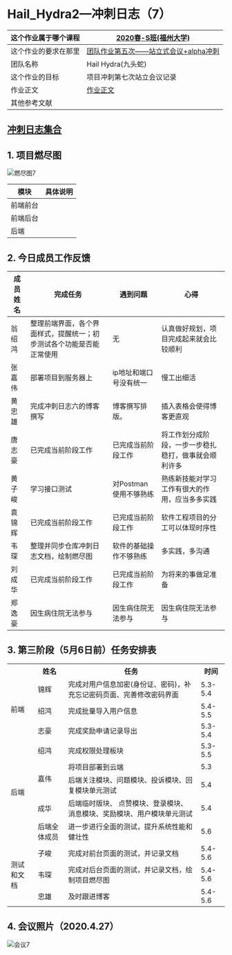 






# Hail_Hydra2—冲刺日志（7）
| 这个作业属于哪个课程 | [2020春-S班(福州大学)](https://edu.cnblogs.com/campus/fzu/2020SPRINGS) |
| -------------------- | ------------------------------------------------------------ |
| 这个作业的要求在那里 | [团队作业第五次——站立式会议+alpha冲刺](https://edu.cnblogs.com/campus/fzu/2020SPRINGS/homework/10699) |
| 团队名称             | Hail Hydra(九头蛇)                                           |
| 这个作业的目标       | 项目冲刺第七次站立会议记录                                   |
| 作业正文             | [作业正文]( *待填写* )                                       |
| 其他参考文献         |                                                              |

## **[冲刺日志集合](https://www.cnblogs.com/HailHydra/p/12790965.html)**

## 1. **项目燃尽图**
![燃尽图7](https://images.cnblogs.com/cnblogs_com/021700613h/1752569/o_200505131446%E4%BC%9A%E8%AE%AE7.png "燃尽图7")

| 模块     | 具体说明 |
| -------- | -------- |
| 前端前台 |          |
| 前端后台 |          |
| 后端     |          |



## 2. 今日成员工作反馈

| 成员姓名 | 完成任务 | 遇到问题 | 心得 |
| ------------ | ----------- | --------- | ------------ |
| 翁绍鸿 | 整理前端界面，各个界面样式，提醒统一；初步测试各个功能是否能正常使用 | 无                     | 认真做好规划，项目完成起来就会比较顺利               |
| 张嘉伟 | 部署项目到服务器上                                           | ip地址和端口号没有统一 | 慢工出细活                                           |
| 黄忠雄 | 完成冲刺日志六的博客撰写 | 博客撰写排版。 | 插入表格会使得博客更直观 |
| 唐志豪 | 已完成当前阶段工作                                           | 已完成当前阶段工作     | 将工作划分成阶段，一步一步稳扎稳打，做事就会顺利许多 |
| 黄子峻 | 学习接口测试                                                 | 对Postman使用不够熟练  | 熟练新技能对学习工作有很大的作用，应当多多实践       |
| 袁锦辉 | 已完成当前阶段工作                                           | 已完成当前阶段工作     | 软件工程项目的分工可以体现时序性                     |
| 韦琛 | 整理并同步仓库冲刺日志文档，绘制燃尽图                       | 软件的基础操作不够熟练 | 多实践，多沟通                                       |
| 刘成华 | 已完成当前阶段工作                                           | 已完成当前阶段工作     | 为将来的事做足准备                                   |
| 郑逸豪 | 因生病住院无法参与                                      | 因生病住院无法参与                                           | 因生病住院无法参与                         |



## 3. 第三阶段（5月6日前）任务安排表

<table>
	<tr>
	    <th> </th>
	    <th>姓名</th>
	    <th>任务</th>
	    <th>时间</th>
	</tr>  
	<tr>
	    <td rowspan="3">前端</td>
	    <td>锦辉</td>
	    <td>完成对用户信息加密(身份证、密码)，补充忘记密码页面、完善修改密码界面</td>
	    <td>5.3-5.4</td>
	</tr>
	<tr>
	    <td>绍鸿</td>
	    <td>完成批量导入用户信息</td>
	    <td>5.4-5.5</td>
	</tr>
	<tr>
	    <td>志豪</td>
	    <td>完成奖励申请记录导出</td>
	    <td>5.3-5.4</td>
	</tr>
	<tr>
	    <td rowspan="5">后端</td>
	    <td>绍鸿</td>
	    <td>完成权限处理板块</td>
	    <td>5.3-5.5</td>
	</tr>
	<tr>
	    <td rowspan="2">嘉伟</td>
	    <td>将项目部署到云端</td>
	    <td>5.3</td>
	</tr>
	<tr>
	    <td>后端关注模块、问题模块、投诉模块、回复模块单元测试</td>
	    <td>5.4</td>
	</tr>
   <tr>
        <td>成华</td>
        <td>后端临时版块、 点赞模块、登录模块、消息模块、奖励模块、用户模块单元测试</td>
        <td>5.4</td>
    </tr>
    <tr>
        <td>后端全体成员</td>
        <td>进一步进行全面的测试，提升系统性能和健壮性</td>
        <td>5.6</td>
    </tr>
    <tr>
        <td rowspan="3">测试和文档</td>
        <td>子峻</td>
        <td>完成对前台页面的测试，并记录文档</td>
        <td>5.4-5.6</td>
    </tr>
    <tr>
        <td>韦琛</td>
        <td>完成对后台页面的测试，并记录文档，绘制项目燃尽图</td>
        <td>5.4-5.6</td>
    </tr>
    <tr>
        <td>忠雄</td>
        <td>及时跟进博客</td>
        <td>5.4-5.6</td>
    </tr>
</table> 

   


## 4. 会议照片（2020.4.27）
![会议7](https://images.cnblogs.com/cnblogs_com/021700613h/1752569/o_200505131419%E7%87%83%E5%B0%BD%E5%9B%BE7.png "会议7")